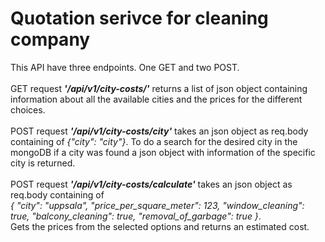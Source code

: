 # Quotation serivce for cleaning company
This API have three endpoints. One GET and two POST.<br><br>
GET request ***'/api/v1/city-costs/'*** returns a list of json object containing information about all the available cities and the prices for the different choices.
<br><br>
POST request  ***'/api/v1/city-costs/city'*** takes an json object as req.body containing of *{"city": "city"}*. To do a search for the desired city in the mongoDB if a city was found a json object with information of the specific city is returned.
<br><br>
POST request  ***'/api/v1/city-costs/calculate'*** takes an json object as req.body containing of <br>*{
  "city": "uppsala",
  "price_per_square_meter": 123,
  "window_cleaning": true,
  "balcony_cleaning": true,
  "removal_of_garbage": true
}*.<br>
Gets the prices from the selected options and returns an estimated cost.